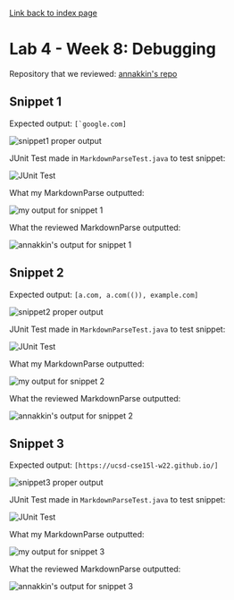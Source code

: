 [Link back to index page](https://mialyssa.github.io/cse15l-lab-reports/)

# Lab 4 - Week 8: Debugging
Repository that we reviewed: [annakkin's repo](https://github.com/annakkin/markdown-parse)

## Snippet 1
Expected output: ```[`google.com]```

![snippet1 proper output](https://user-images.githubusercontent.com/97639434/155817867-691ee734-675d-43e7-a854-ec49a8d45097.png)

JUnit Test made in ```MarkdownParseTest.java``` to test snippet:

![JUnit Test](https://user-images.githubusercontent.com/97639434/155818763-e260656d-c875-48ff-ba8f-08eaafd0819b.png)


What my MarkdownParse outputted:

![my output for snippet 1](https://user-images.githubusercontent.com/97639434/155817540-35f30044-d757-47c8-ab1f-ce74540477ab.png)


What the reviewed MarkdownParse outputted:

![annakkin's output for snippet 1](https://user-images.githubusercontent.com/97639434/155818142-6f5e2667-9357-4b3f-8d9a-fbb4ca74b4d8.png)


## Snippet 2
Expected output: ```[a.com, a.com(()), example.com]```

![snippet2 proper output](https://user-images.githubusercontent.com/97639434/155818863-85ba578e-e1e3-41e7-9e5f-26b76e6534d5.png)

JUnit Test made in ```MarkdownParseTest.java``` to test snippet:

![JUnit Test](https://user-images.githubusercontent.com/97639434/155819179-dfce8a8d-d8c8-4dba-9e36-130b08c4776f.png)


What my MarkdownParse outputted:

![my output for snippet 2](https://user-images.githubusercontent.com/97639434/155819295-5ac053a2-af3c-469c-9667-dea3e895f6e2.png)


What the reviewed MarkdownParse outputted:

![annakkin's output for snippet 2](https://user-images.githubusercontent.com/97639434/155819528-eb2c306b-b61c-4f2f-b80d-3fa8e0aa97cf.png)


## Snippet 3
Expected output: ```[https://ucsd-cse15l-w22.github.io/]```

![snippet3 proper output](https://user-images.githubusercontent.com/97639434/155819094-e8edbba1-421d-458d-a717-b4ffa5946a9a.png)

JUnit Test made in ```MarkdownParseTest.java``` to test snippet:

![JUnit Test](https://user-images.githubusercontent.com/97639434/155819395-aeeb7146-82c9-4bdc-b9db-fc7486ac6f87.png)



What my MarkdownParse outputted:

![my output for snippet 3](https://user-images.githubusercontent.com/97639434/155819430-fa4022d3-05ca-4dac-9567-6c37aca88b98.png)


What the reviewed MarkdownParse outputted:

![annakkin's output for snippet 3](https://user-images.githubusercontent.com/97639434/155819591-e6f58916-7ce8-46e1-b7f6-fdc1b4ec0e96.png)


